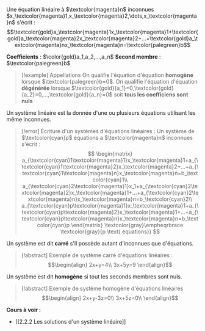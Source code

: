 Une équation linéaire à $\textcolor{magenta}n$ inconnues $x_\textcolor{magenta}1,x_\textcolor{magenta}2,\dots,x_\textcolor{magenta}n$ s'écrit :
$$\textcolor{gold}a_\textcolor{magenta}1x_\textcolor{magenta}1+\textcolor{gold}a_\textcolor{magenta}2x_\textcolor{magenta}2+...+\textcolor{gold}a_\textcolor{magenta}nx_\textcolor{magenta}n=\textcolor{palegreen}b$$

**Coefficients** : $\color{gold}a_1,a_2,...,a_n$ 
**Second membre** : $\textcolor{palegreen}b$

>[!example] Appellations 
>On qualifie l'équation d'équation **homogène** lorsque $\textcolor{palegreen}b=0$.
On qualifie l'équation d'équation **dégénérée** lorsque $\textcolor{gold}{a_1}=0,\textcolor{gold}{a_2}=0,...,\textcolor{gold}{a_n}=0$ soit **tous les coefficiens sont nuls**

Un système linéaire est la donnée d'une ou plusieurs équations utilisant les même inconnues.

>[!error] Écriture d'un systèmes d'équations linéaires :
>Un système de $\textcolor{cyan}p$ équations a $\textcolor{magenta}n$ inconnues s'écrit :
> $$
\begin{matrix}
a_{\textcolor{cyan}1\textcolor{magenta}1}x_\textcolor{magenta}1+a_{\textcolor{cyan}1\textcolor{magenta}2}x_\textcolor{magenta}2+...+a_{\textcolor{cyan}1\textcolor{magenta}n}x_\textcolor{magenta}n=b_\textcolor{cyan}1\\
a_{\textcolor{cyan}2\textcolor{magenta}1}x_1+a_{\textcolor{cyan}2\textcolor{magenta}2}x_\textcolor{magenta}1+...+a_{\textcolor{cyan}2\textcolor{magenta}n}x_\textcolor{magenta}n=b_\textcolor{cyan}2\\
a_{\textcolor{cyan}p\textcolor{magenta}1}x_\textcolor{magenta}1+a_{\textcolor{cyan}p\textcolor{magenta}2}x_\textcolor{magenta}1+...+a_{\textcolor{cyan}p\textcolor{magenta}n}x_\textcolor{magenta}n=b_\textcolor{cyan}p
\end{matrix}
\textcolor{gray}\empheqrbrace \textcolor{gray}{p \text{ équations}}
$$

Un système est dit **carré** s'il possède autant d'inconnues que d'équations.

>[!abstract] Exemple de système carré d'équations linéaires :
>$$\begin{align}
2x+y=4\\
3x+5y=9
\end{align}$$

Un système est dit **homogène** si tout les seconds membres sont nuls.

>[!abstract] Exemple de système homogène d'équations linéaires 
>$$\begin{align}
2x+y-3z=0\\
3x+5z=0\\
\end{align}$$

**Cours à voir :**
- [[2.2.2 Les solutions d'un système linéaire]]